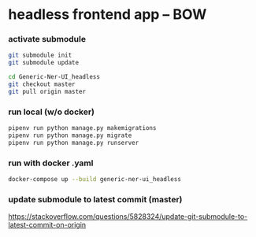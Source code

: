 # headless frontend app – BOW

### activate submodule 
```bash
git submodule init
git submodule update

cd Generic-Ner-UI_headless
git checkout master
git pull origin master
```

### run local (w/o docker)
```bash
pipenv run python manage.py makemigrations
pipenv run python manage.py migrate
pipenv run python manage.py runserver
```

### run with docker .yaml
```bash
docker-compose up --build generic-ner-ui_headless
```

### update submodule to latest commit (master)
https://stackoverflow.com/questions/5828324/update-git-submodule-to-latest-commit-on-origin

